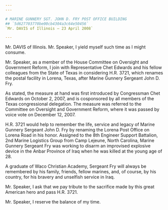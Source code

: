 ```yaml
---
---

# MARINE GUNNERY SGT. JOHN D. FRY POST OFFICE BUILDING
## `5d627703770be00cb4304a3c64e50456`
`Mr. DAVIS of Illinois — 23 April 2008`

---
```



Mr. DAVIS of Illinois. Mr. Speaker, I yield myself such time as I 
might consume.

Mr. Speaker, as a member of the House Committee on Oversight and 
Government Reform, I join with Representative Chet Edwards and his 
fellow colleagues from the State of Texas in considering H.R. 3721, 
which renames the postal facility in Lorena, Texas, after Marine 
Gunnery Sergeant John D. Fry.

As stated, the measure at hand was first introduced by Congressman 
Chet Edwards on October 2, 2007, and is cosponsored by all members of 
the Texas congressional delegation. The measure was referred to the 
Committee on Oversight and Government Reform, where it was passed by 
voice vote on December 12, 2007.

H.R. 3721 would help to remember the life, service and legacy of 
Marine Gunnery Sergeant John D. Fry by renaming the Lorena Post Office 
on Lorena Road in his honor. Assigned to the 8th Engineer Support 
Battalion, 2nd Marine Logistics Group from Camp Lejeune, North 
Carolina, Marine Gunnery Sergeant Fry was working to disarm an 
improvised explosive device in the Anbar Province of Iraq when he was 
killed at the young age of 28.

A graduate of Waco Christian Academy, Sergeant Fry will always be 
remembered by his family, friends, fellow marines, and, of course, by 
his country, for his bravery and unselfish service in Iraq.

Mr. Speaker, I ask that we pay tribute to the sacrifice made by this 
great American hero and pass H.R. 3721.

Mr. Speaker, I reserve the balance of my time.